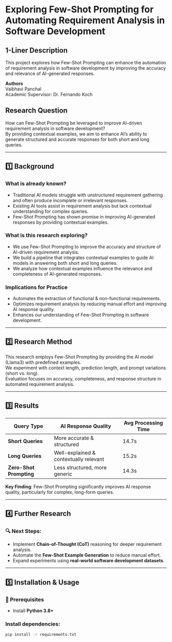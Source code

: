 
# Exploring Few-Shot Prompting for Automating Requirement Analysis in Software Development

## 1-Liner Description
This project explores how Few-Shot Prompting can enhance the automation of requirement analysis in software development by improving the accuracy and relevance of AI-generated responses.

**Authors**  
Vaibhavi Panchal  
Academic Supervisor: Dr. Fernando Koch

## Research Question
How can Few-Shot Prompting be leveraged to improve AI-driven requirement analysis in software development?  
By providing contextual examples, we aim to enhance AI’s ability to generate structured and accurate responses for both short and long queries.

---

## 1️⃣ Background

### What is already known?
- Traditional AI models struggle with unstructured requirement gathering and often produce incomplete or irrelevant responses.
- Existing AI tools assist in requirement analysis but lack contextual understanding for complex queries.
- Few-Shot Prompting has shown promise in improving AI-generated responses by providing contextual examples.

### What is this research exploring?
- We use Few-Shot Prompting to improve the accuracy and structure of AI-driven requirement analysis.
- We build a pipeline that integrates contextual examples to guide AI models in answering both short and long queries.
- We analyze how contextual examples influence the relevance and completeness of AI-generated responses.

### Implications for Practice
- Automates the extraction of functional & non-functional requirements.
- Optimizes requirement analysis by reducing manual effort and improving AI response quality.
- Enhances our understanding of Few-Shot Prompting in software development.

---

## 2️⃣ Research Method
This research employs Few-Shot Prompting by providing the AI model (Llama3) with predefined examples.  
We experiment with context length, prediction length, and prompt variations (short vs. long).  
Evaluation focuses on accuracy, completeness, and response structure in automated requirement analysis.

---

## 3️⃣ Results

| Query Type       | AI Response Quality                       | Avg Processing Time |
|------------------|-------------------------------------------|---------------------|
| **Short Queries** | More accurate & structured                | 14.7s               |
| **Long Queries**  | Well-explained & contextually relevant    | 15.2s               |
| **Zero-Shot Prompting** | Less structured, more generic         |14.3s               |

**Key Finding**: Few-Shot Prompting significantly improves AI response quality, particularly for complex, long-form queries.

---

## 4️⃣ Further Research

### 🔍 Next Steps:
- Implement **Chain-of-Thought (CoT)** reasoning for deeper requirement analysis.
- Automate the **Few-Shot Example Generation** to reduce manual effort.
- Expand experiments using **real-world software development datasets**.

---

## 5️⃣ Installation & Usage

### 🔧 Prerequisites
- Install **Python 3.8+**

### Install dependencies:
```bash
pip install -r requirements.txt

